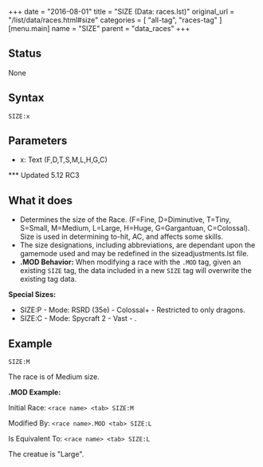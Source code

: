 +++
date = "2016-08-01"
title = "SIZE (Data: races.lst)"
original_url = "/list/data/races.html#size"
categories = [ "all-tag", "races-tag" ]
[menu.main]
    name = "SIZE"
    parent = "data_races"
+++

## Status

None

## Syntax

`SIZE:x`

## Parameters

-   x: Text (F,D,T,S,M,L,H,G,C)



<span id="size"></span> \*\*\* Updated 5.12 RC3

What it does
------------

-   Determines the size of the Race. (F=Fine, D=Diminutive, T=Tiny,
    S=Small, M=Medium, L=Large, H=Huge, G=Gargantuan, C=Colossal). Size
    is used in determining to-hit, AC, and affects some skills.
-   The size designations, including abbreviations, are dependant upon
    the gamemode used and may be redefined in the
    sizeadjustments.lst file.
-   **.MOD Behavior:** When modifying a race with the `.MOD` tag, given
    an existing `SIZE` tag, the data included in a new `SIZE` tag will
    overwrite the existing tag data.

**Special Sizes:**

-   SIZE:P - Mode: RSRD (35e) - Colossal+ - Restricted to only dragons.
-   SIZE:C - Mode: Spycraft 2 - Vast - .

Example
-------

`SIZE:M`

The race is of Medium size.

**.MOD Example:**

Initial Race: `<race name> <tab> SIZE:M`

Modified By: `<race name>.MOD <tab> SIZE:L`

Is Equivalent To: `<race name> <tab> SIZE:L`

The creatue is "Large".


